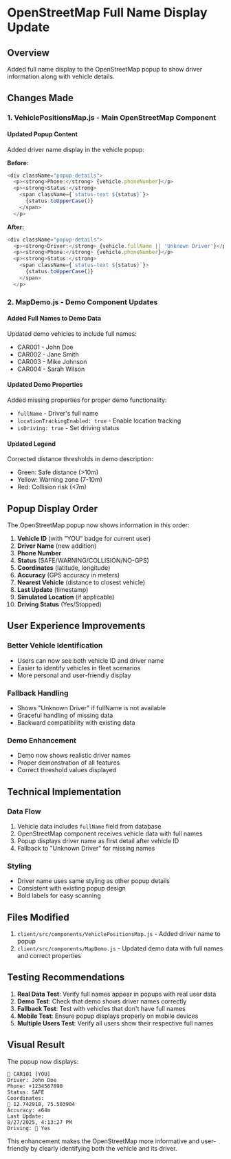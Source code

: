 # OpenStreetMap Full Name Display Update

## Overview
Added full name display to the OpenStreetMap popup to show driver information along with vehicle details.

## Changes Made

### 1. VehiclePositionsMap.js - Main OpenStreetMap Component

#### Updated Popup Content
Added driver name display in the vehicle popup:

**Before:**
```javascript
<div className="popup-details">
  <p><strong>Phone:</strong> {vehicle.phoneNumber}</p>
  <p><strong>Status:</strong> 
    <span className={`status-text ${status}`}>
      {status.toUpperCase()}
    </span>
  </p>
```

**After:**
```javascript
<div className="popup-details">
  <p><strong>Driver:</strong> {vehicle.fullName || 'Unknown Driver'}</p>
  <p><strong>Phone:</strong> {vehicle.phoneNumber}</p>
  <p><strong>Status:</strong> 
    <span className={`status-text ${status}`}>
      {status.toUpperCase()}
    </span>
  </p>
```

### 2. MapDemo.js - Demo Component Updates

#### Added Full Names to Demo Data
Updated demo vehicles to include full names:
- CAR001 - John Doe
- CAR002 - Jane Smith  
- CAR003 - Mike Johnson
- CAR004 - Sarah Wilson

#### Updated Demo Properties
Added missing properties for proper demo functionality:
- `fullName` - Driver's full name
- `locationTrackingEnabled: true` - Enable location tracking
- `isDriving: true` - Set driving status

#### Updated Legend
Corrected distance thresholds in demo description:
- Green: Safe distance (>10m)
- Yellow: Warning zone (7-10m)  
- Red: Collision risk (<7m)

## Popup Display Order

The OpenStreetMap popup now shows information in this order:
1. **Vehicle ID** (with "YOU" badge for current user)
2. **Driver Name** (new addition)
3. **Phone Number**
4. **Status** (SAFE/WARNING/COLLISION/NO-GPS)
5. **Coordinates** (latitude, longitude)
6. **Accuracy** (GPS accuracy in meters)
7. **Nearest Vehicle** (distance to closest vehicle)
8. **Last Update** (timestamp)
9. **Simulated Location** (if applicable)
10. **Driving Status** (Yes/Stopped)

## User Experience Improvements

### Better Vehicle Identification
- Users can now see both vehicle ID and driver name
- Easier to identify vehicles in fleet scenarios
- More personal and user-friendly display

### Fallback Handling
- Shows "Unknown Driver" if fullName is not available
- Graceful handling of missing data
- Backward compatibility with existing data

### Demo Enhancement
- Demo now shows realistic driver names
- Proper demonstration of all features
- Correct threshold values displayed

## Technical Implementation

### Data Flow
1. Vehicle data includes `fullName` field from database
2. OpenStreetMap component receives vehicle data with full names
3. Popup displays driver name as first detail after vehicle ID
4. Fallback to "Unknown Driver" for missing names

### Styling
- Driver name uses same styling as other popup details
- Consistent with existing popup design
- Bold labels for easy scanning

## Files Modified

1. `client/src/components/VehiclePositionsMap.js` - Added driver name to popup
2. `client/src/components/MapDemo.js` - Updated demo data with full names and correct properties

## Testing Recommendations

1. **Real Data Test**: Verify full names appear in popups with real user data
2. **Demo Test**: Check that demo shows driver names correctly
3. **Fallback Test**: Test with vehicles that don't have full names
4. **Mobile Test**: Ensure popup displays properly on mobile devices
5. **Multiple Users Test**: Verify all users show their respective full names

## Visual Result

The popup now displays:
```
🚗 CAR101 [YOU]
Driver: John Doe
Phone: +1234567890
Status: SAFE
Coordinates: 
📍 12.742918, 75.503904
Accuracy: ±64m
Last Update:
8/27/2025, 4:13:27 PM
Driving: 🚗 Yes
```

This enhancement makes the OpenStreetMap more informative and user-friendly by clearly identifying both the vehicle and its driver.